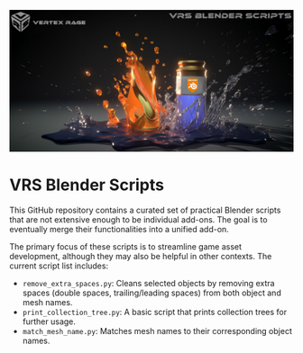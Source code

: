 ![alt text](https://github.com/Vertex-Rage-Studio/BlenderScripts/blob/main/images/VRS%20Blender%20Scripts.jpg)

# VRS Blender Scripts

This GitHub repository contains a curated set of practical Blender scripts that are not extensive enough to be individual add-ons. The goal is to eventually merge their functionalities into a unified add-on.

The primary focus of these scripts is to streamline game asset development, although they may also be helpful in other contexts. The current script list includes:
- `remove_extra_spaces.py`: Cleans selected objects by removing extra spaces (double spaces, trailing/leading spaces) from both object and mesh names.
- `print_collection_tree.py`: A basic script that prints collection trees for further usage.
- `match_mesh_name.py`: Matches mesh names to their corresponding object names.

